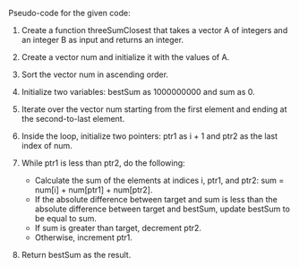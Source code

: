 Pseudo-code for the given code:

1. Create a function threeSumClosest that takes a vector A of integers and an integer B as input and returns an integer.
2. Create a vector num and initialize it with the values of A.
3. Sort the vector num in ascending order.
4. Initialize two variables: bestSum as 1000000000 and sum as 0.
5. Iterate over the vector num starting from the first element and ending at the second-to-last element.
6. Inside the loop, initialize two pointers: ptr1 as i + 1 and ptr2 as the last index of num.
7. While ptr1 is less than ptr2, do the following:

   - Calculate the sum of the elements at indices i, ptr1, and ptr2: sum = num[i] + num[ptr1] + num[ptr2].
   - If the absolute difference between target and sum is less than the absolute difference between target and bestSum, update bestSum to be equal to sum.
   - If sum is greater than target, decrement ptr2.
   - Otherwise, increment ptr1.

8. Return bestSum as the result.
